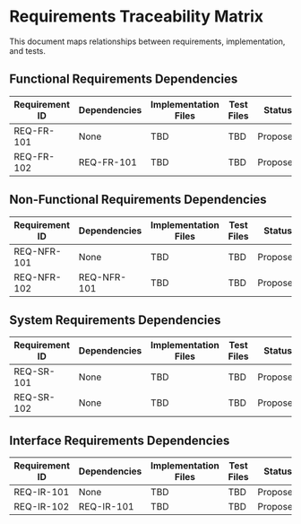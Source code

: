 # Requirements Traceability Matrix

This document maps relationships between requirements, implementation, and tests.

## Functional Requirements Dependencies

| Requirement ID | Dependencies | Implementation Files | Test Files | Status |
|---------------|--------------|---------------------|------------|---------|
| REQ-FR-101    | None         | TBD                | TBD        | Proposed |
| REQ-FR-102    | REQ-FR-101   | TBD                | TBD        | Proposed |

## Non-Functional Requirements Dependencies

| Requirement ID | Dependencies | Implementation Files | Test Files | Status |
|---------------|--------------|---------------------|------------|---------|
| REQ-NFR-101   | None         | TBD                | TBD        | Proposed |
| REQ-NFR-102   | REQ-NFR-101  | TBD                | TBD        | Proposed |

## System Requirements Dependencies

| Requirement ID | Dependencies | Implementation Files | Test Files | Status |
|---------------|--------------|---------------------|------------|---------|
| REQ-SR-101    | None         | TBD                | TBD        | Proposed |
| REQ-SR-102    | None         | TBD                | TBD        | Proposed |

## Interface Requirements Dependencies

| Requirement ID | Dependencies | Implementation Files | Test Files | Status |
|---------------|--------------|---------------------|------------|---------|
| REQ-IR-101    | None         | TBD                | TBD        | Proposed |
| REQ-IR-102    | REQ-IR-101   | TBD                | TBD        | Proposed |